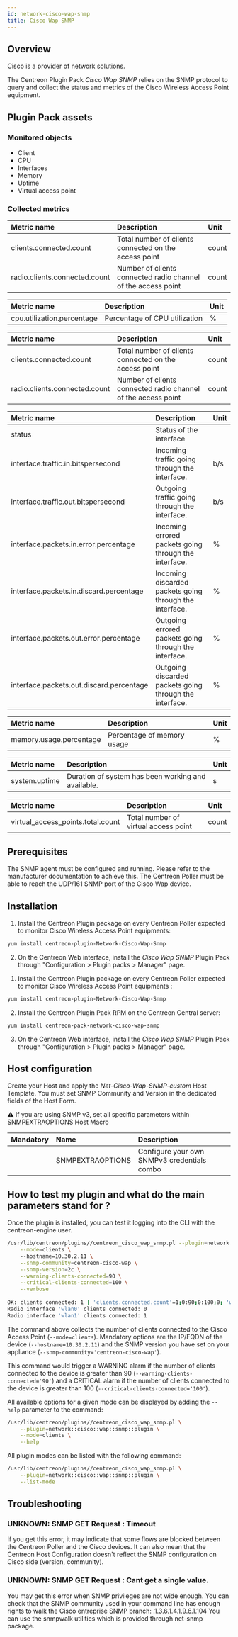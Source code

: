 ```yaml
---
id: network-cisco-wap-snmp
title: Cisco Wap SNMP
---
```


## Overview

Cisco  is a provider of network solutions.

The Centreon Plugin Pack *Cisco Wap SNMP* relies on the SNMP protocol to query and collect the status and metrics of the Cisco Wireless Access Point equipment.

## Plugin Pack assets

### Monitored objects

* Client
* CPU
* Interfaces
* Memory
* Uptime
* Virtual access point

### Collected metrics

<!--DOCUSAURUS_CODE_TABS-->

<!--Clients-->

| Metric name                         | Description                                                    | Unit   |
| :---------------------------------- | :------------------------------------------------------------- | :----- |
| clients.connected.count             | Total number of clients connected on the access point          | count  |
| radio.clients.connected.count       | Number of clients connected radio channel of the access point  | count  |

<!--CPU-->

| Metric name                         | Description                    | Unit   |
| :---------------------------------- | :----------------------------- | :----- |
| cpu.utilization.percentage          | Percentage of CPU utilization  | %      |

<!--Clients-->

| Metric name                         | Description                                                    | Unit   |
| :---------------------------------- | :------------------------------------------------------------- | :----- |
| clients.connected.count             | Total number of clients connected on the access point          | count  |
| radio.clients.connected.count       | Number of clients connected radio channel of the access point  | count  |

<!--Interfaces-->

| Metric name                              | Description                                             | Unit |
|:---------------------------------------- |:------------------------------------------------------- | :--- |
| status                                   | Status of the interface                                 |      |
| interface.traffic.in.bitspersecond       | Incoming traffic going through the interface.           | b/s  |
| interface.traffic.out.bitspersecond      | Outgoing traffic going through the interface.           | b/s  |
| interface.packets.in.error.percentage    | Incoming errored packets going through the interface.   | %    |
| interface.packets.in.discard.percentage  | Incoming discarded packets going through the interface. | %    |
| interface.packets.out.error.percentage   | Outgoing errored packets going through the interface.   | %    |
| interface.packets.out.discard.percentage | Outgoing discarded packets going through the interface. | %    |

<!--Memory-->

| Metric name                         | Description                 | Unit   |
| :---------------------------------- | :-------------------------- | :----- |
| memory.usage.percentage             | Percentage of memory usage  | %      |

<!--Uptime-->

| Metric name                 | Description                                        | Unit   |
| :-------------------------- | :------------------------------------------------- | :----- |
| system.uptime               | Duration of system has been working and available. | s      |

<!--Virual Access Point-->

| Metric name                         | Description                                | Unit   |
| :---------------------------------- | :----------------------------------------- | :----- |
| virtual_access_points.total.count   | Total number of virtual access point       | count  |

<!--END_DOCUSAURUS_CODE_TABS-->

## Prerequisites

The SNMP agent must be configured and running. Please refer to the manufacturer documentation to achieve this.
The Centreon Poller must be able to reach the UDP/161 SNMP port of the Cisco Wap device.

## Installation

<!--DOCUSAURUS_CODE_TABS-->

<!--Online IMP Licence & IT-100 Editions-->

1. Install the Centreon Plugin package on every Centreon Poller expected to monitor Cisco Wireless Access Point equipments:

```bash
yum install centreon-plugin-Network-Cisco-Wap-Snmp
```

2. On the Centreon Web interface, install the *Cisco Wap SNMP* Plugin Pack through "Configuration > Plugin packs > Manager" page.

<!--Offline IMP License-->

1. Install the Centreon Plugin package on every Centreon Poller expected to monitor Cisco Wireless Access Point equipments :

```bash
yum install centreon-plugin-Network-Cisco-Wap-Snmp
```

2. Install the Centreon Plugin Pack RPM on the Centreon Central server:

```bash
yum install centreon-pack-network-cisco-wap-snmp
```

3. On the Centreon Web interface, install the *Cisco Wap SNMP* Plugin Pack through "Configuration > Plugin packs > Manager" page.

<!--END_DOCUSAURUS_CODE_TABS-->

## Host configuration

Create your Host and apply the *Net-Cisco-Wap-SNMP-custom* Host Template. You must set SNMP Community and Version in the dedicated fields of the Host Form. 

  :warning: If you are using SNMP v3, set all specific parameters within SNMPEXTRAOPTIONS Host Macro

| Mandatory   | Name             | Description                                    |
| :---------- | :--------------- | :--------------------------------------------- |
|             | SNMPEXTRAOPTIONS | Configure your own SNMPv3 credentials combo    | 

## How to test my plugin and what do the main parameters stand for ?

Once the plugin is installed, you can test it logging into the CLI with the centreon-engine user.

```bash
/usr/lib/centreon/plugins//centreon_cisco_wap_snmp.pl --plugin=network::cisco::wap::snmp::plugin \
	--mode=clients \	
	--hostname=10.30.2.11 \
	--snmp-community=centreon-cisco-wap \
	--snmp-version=2c \
	--warning-clients-connected=90 \
	--critical-clients-connected=100 \
	--verbose
  
OK: clients connected: 1 | 'clients.connected.count'=1;0:90;0:100;0; 'wlan0#radio.clients.connected.count'=0;;;0; 'wlan1#radio.clients.connected.count'=1;;;0;
Radio interface 'wlan0' clients connected: 0
Radio interface 'wlan1' clients connected: 1
```

The command above collects the number of clients connected to the Cisco Access Point (```--mode=clients```). Mandatory options are the IP/FQDN of the device 
(```--hostname=10.30.2.11```) and the SNMP version you have set on your appliance (```--snmp-community='centreon-cisco-wap'```).

This command would trigger a WARNING alarm if the number of clients connected to the device is greater than 90 (``` --warning-clients-connected='90' ```) and 
a CRITICAL alarm if the number of clients connected to the device is greater than 100 (``` --critical-clients-connected='100' ```).

All available options for a given mode can be displayed by adding the ```--help``` parameter to the command:

```bash
/usr/lib/centreon/plugins//centreon_cisco_wap_snmp.pl \
	--plugin=network::cisco::wap::snmp::plugin \
	--mode=clients \
	--help
```

All plugin modes can be listed with the following command:

```bash
/usr/lib/centreon/plugins//centreon_cisco_wap_snmp.pl \
	--plugin=network::cisco::wap::snmp::plugin \
	--list-mode
```

## Troubleshooting

### UNKNOWN: SNMP GET Request : Timeout

If you get this error, it may indicate that some flows are blocked between the Centreon Poller and the Cisco devices. 
It can also mean that the Centreon Host Configuration doesn't reflect the SNMP configuration on Cisco side (version, community). 

### UNKNOWN: SNMP GET Request : Cant get a single value.

You may get this error when SNMP privileges are not wide enough. You can check that the SNMP community used in your command line has enough rights to walk the Cisco entreprise SNMP branch: .1.3.6.1.4.1.9.6.1.104
You can use the snmpwalk utilities which is provided through net-snmp package.
